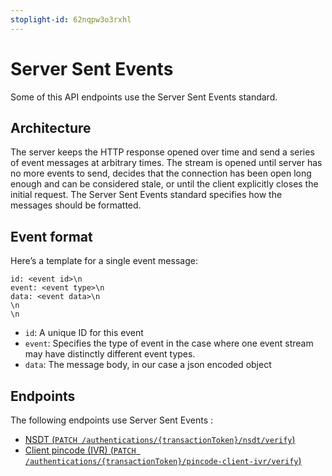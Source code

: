 ```yaml
---
stoplight-id: 62nqpw3o3rxhl
---
```


# Server Sent Events
Some of this API endpoints use the Server Sent Events standard.

## Architecture
The server keeps the HTTP response opened over time and send a series of event messages at arbitrary times.
The stream is opened until server has no more events to send, decides that the connection has been open long enough and can be considered stale, or until the client explicitly closes the initial request.
The Server Sent Events standard specifies how the messages should be formatted.

## Event format
Here’s a template for a single event message:
```
id: <event id>\n
event: <event type>\n
data: <event data>\n
\n
\n
```
- `id`: A unique ID for this event
- `event`: Specifies the type of event in the case where one event stream may have distinctly different event types.
- `data`: The message body, in our case a json encoded object

## Endpoints
The following endpoints use Server Sent Events : 
- [NSDT (`PATCH /authentications/{transactionToken}/nsdt/verify`)](#operation/VerifyNSDT)
- [Client pincode (IVR) (`PATCH /authentications/{transactionToken}/pincode-client-ivr/verify`)](#operation/VerifyPincodeClientIVR)
